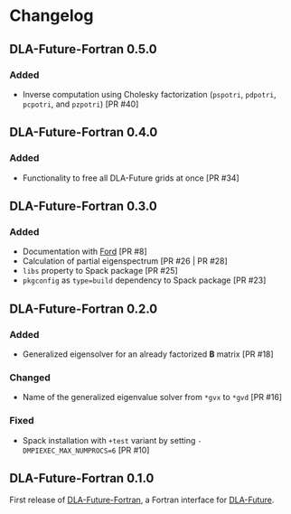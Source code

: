 # Changelog

## DLA-Future-Fortran 0.5.0

### Added

* Inverse computation using Cholesky factorization (`pspotri`, `pdpotri`, `pcpotri`, and `pzpotri`) [PR #40]

## DLA-Future-Fortran 0.4.0

### Added

* Functionality to free all DLA-Future grids at once [PR #34]

## DLA-Future-Fortran 0.3.0

### Added

* Documentation with [Ford] [PR #8]
* Calculation of partial eigenspectrum [PR #26 | PR #28]
* `libs` property to Spack package [PR #25]
* `pkgconfig` as `type=build` dependency to Spack package [PR #23]

## DLA-Future-Fortran 0.2.0

### Added

* Generalized eigensolver for an already factorized $\mathbf{B}$ matrix [PR #18]

### Changed

* Name of the generalized eigenvalue solver from `*gvx` to `*gvd` [PR #16]

### Fixed

* Spack installation with `+test` variant by setting `-DMPIEXEC_MAX_NUMPROCS=6` [PR #10]

## DLA-Future-Fortran 0.1.0

First release of [DLA-Future-Fortran], a Fortran interface for [DLA-Future].

[DLA-Future]: https://github.com/eth-cscs/DLA-Future
[DLA-Future-Fortran]: https://github.com/eth-cscs/DLA-Future-Fortran 
[Ford]: https://forddocs.readthedocs.io/en/stable/
